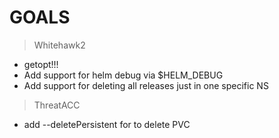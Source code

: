 # GOALS

> Whitehawk2

- getopt!!!
- Add support for helm debug via $HELM_DEBUG
- Add support for deleting all releases just in one specific NS

> ThreatACC

- add --deletePersistent for to delete PVC
